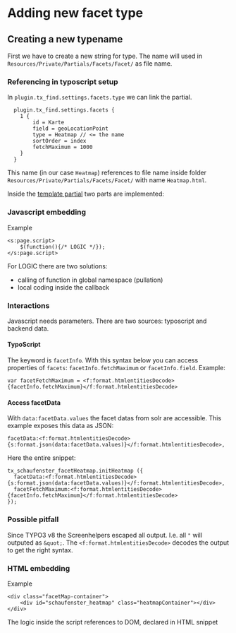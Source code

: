 # Adding new facet type

## Creating a new typename

First we have to create a new string for type. The name will used in `Resources/Private/Partials/Facets/Facet/` as file name.

### Referencing in typoscript setup

In `plugin.tx_find.settings.facets.type` we can link the partial.

```
  plugin.tx_find.settings.facets {
    1 {
        id = Karte
        field = geoLocationPoint
        type = Heatmap // <= the name
        sortOrder = index
        fetchMaximum = 1000
    }
  }
```

This name (in our case `Heatmap`) references to file name inside folder `Resources/Private/Partials/Facets/Facet/` with name `Heatmap.html`.

Inside the [template partial]() two parts are implemented:

### Javascript embedding

 Example
```
<s:page.script>
	$(function(){/* LOGIC */});
</s:page.script>
```   
For LOGIC there are two solutions:

* calling of function in global namespace (pullation)
* local coding inside the callback

### Interactions

Javascript needs parameters. There are two sources: typoscript and backend data.

#### TypoScript

The keyword is `facetInfo`. With this syntax below you can access properties of `facets`:
`facetInfo.fetchMaximum` or `facetInfo.field`.
Example:

```
var facetFetchMaximum = <f:format.htmlentitiesDecode>{facetInfo.fetchMaximum}</f:format.htmlentitiesDecode>
```

#### Access facetData

With `data:facetData.values` the facet datas from solr are accessible.
This example exposes this data as JSON:

```
facetData:<f:format.htmlentitiesDecode>{s:format.json(data:facetData.values)}</f:format.htmlentitiesDecode>,
```
Here the entire snippet:

```
tx_schaufenster_facetHeatmap.initHeatmap ({
  facetData:<f:format.htmlentitiesDecode>{s:format.json(data:facetData.values)}</f:format.htmlentitiesDecode>,
  facetFetchMaximum:<f:format.htmlentitiesDecode>{facetInfo.fetchMaximum}</f:format.htmlentitiesDecode>
});
```

### Possible pitfall

Since TYPO3 v8 the Screenhelpers escaped all output. I.e. all `"` will outputed as `&quot;`. The `<f:format.htmlentitiesDecode>` decodes the output to get the right syntax.



### HTML embedding

Example

```
<div class="facetMap-container">
	<div id="schaufenster_heatmap" class="heatmapContainer"></div>
</div>
```
The logic inside the script references to DOM, declared in HTML snippet
